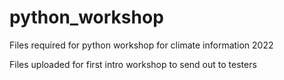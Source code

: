 # python_workshop
Files required for python workshop for climate information 2022

Files uploaded for first intro workshop to send out to testers

